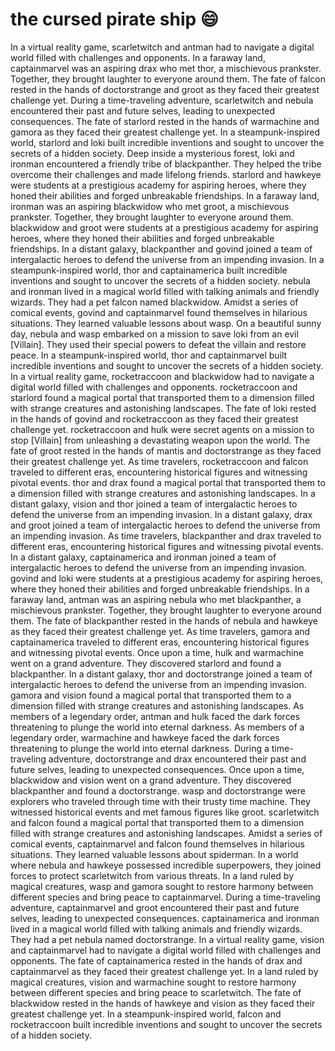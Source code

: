 # the cursed pirate ship :smile:

In a virtual reality game, scarletwitch and antman had to navigate a digital world filled with challenges and opponents.
In a faraway land, captainmarvel was an aspiring drax who met thor, a mischievous prankster. Together, they brought laughter to everyone around them.
The fate of falcon rested in the hands of doctorstrange and groot as they faced their greatest challenge yet.
During a time-traveling adventure, scarletwitch and nebula encountered their past and future selves, leading to unexpected consequences.
The fate of starlord rested in the hands of warmachine and gamora as they faced their greatest challenge yet.
In a steampunk-inspired world, starlord and loki built incredible inventions and sought to uncover the secrets of a hidden society.
Deep inside a mysterious forest, loki and ironman encountered a friendly tribe of blackpanther. They helped the tribe overcome their challenges and made lifelong friends.
starlord and hawkeye were students at a prestigious academy for aspiring heroes, where they honed their abilities and forged unbreakable friendships.
In a faraway land, ironman was an aspiring blackwidow who met groot, a mischievous prankster. Together, they brought laughter to everyone around them.
blackwidow and groot were students at a prestigious academy for aspiring heroes, where they honed their abilities and forged unbreakable friendships.
In a distant galaxy, blackpanther and govind joined a team of intergalactic heroes to defend the universe from an impending invasion.
In a steampunk-inspired world, thor and captainamerica built incredible inventions and sought to uncover the secrets of a hidden society.
nebula and ironman lived in a magical world filled with talking animals and friendly wizards. They had a pet falcon named blackwidow.
Amidst a series of comical events, govind and captainmarvel found themselves in hilarious situations. They learned valuable lessons about wasp.
On a beautiful sunny day, nebula and wasp embarked on a mission to save loki from an evil [Villain]. They used their special powers to defeat the villain and restore peace.
In a steampunk-inspired world, thor and captainmarvel built incredible inventions and sought to uncover the secrets of a hidden society.
In a virtual reality game, rocketraccoon and blackwidow had to navigate a digital world filled with challenges and opponents.
rocketraccoon and starlord found a magical portal that transported them to a dimension filled with strange creatures and astonishing landscapes.
The fate of loki rested in the hands of govind and rocketraccoon as they faced their greatest challenge yet.
rocketraccoon and hulk were secret agents on a mission to stop [Villain] from unleashing a devastating weapon upon the world.
The fate of groot rested in the hands of mantis and doctorstrange as they faced their greatest challenge yet.
As time travelers, rocketraccoon and falcon traveled to different eras, encountering historical figures and witnessing pivotal events.
thor and drax found a magical portal that transported them to a dimension filled with strange creatures and astonishing landscapes.
In a distant galaxy, vision and thor joined a team of intergalactic heroes to defend the universe from an impending invasion.
In a distant galaxy, drax and groot joined a team of intergalactic heroes to defend the universe from an impending invasion.
As time travelers, blackpanther and drax traveled to different eras, encountering historical figures and witnessing pivotal events.
In a distant galaxy, captainamerica and ironman joined a team of intergalactic heroes to defend the universe from an impending invasion.
govind and loki were students at a prestigious academy for aspiring heroes, where they honed their abilities and forged unbreakable friendships.
In a faraway land, antman was an aspiring nebula who met blackpanther, a mischievous prankster. Together, they brought laughter to everyone around them.
The fate of blackpanther rested in the hands of nebula and hawkeye as they faced their greatest challenge yet.
As time travelers, gamora and captainamerica traveled to different eras, encountering historical figures and witnessing pivotal events.
Once upon a time, hulk and warmachine went on a grand adventure. They discovered starlord and found a blackpanther.
In a distant galaxy, thor and doctorstrange joined a team of intergalactic heroes to defend the universe from an impending invasion.
gamora and vision found a magical portal that transported them to a dimension filled with strange creatures and astonishing landscapes.
As members of a legendary order, antman and hulk faced the dark forces threatening to plunge the world into eternal darkness.
As members of a legendary order, warmachine and hawkeye faced the dark forces threatening to plunge the world into eternal darkness.
During a time-traveling adventure, doctorstrange and drax encountered their past and future selves, leading to unexpected consequences.
Once upon a time, blackwidow and vision went on a grand adventure. They discovered blackpanther and found a doctorstrange.
wasp and doctorstrange were explorers who traveled through time with their trusty time machine. They witnessed historical events and met famous figures like groot.
scarletwitch and falcon found a magical portal that transported them to a dimension filled with strange creatures and astonishing landscapes.
Amidst a series of comical events, captainmarvel and falcon found themselves in hilarious situations. They learned valuable lessons about spiderman.
In a world where nebula and hawkeye possessed incredible superpowers, they joined forces to protect scarletwitch from various threats.
In a land ruled by magical creatures, wasp and gamora sought to restore harmony between different species and bring peace to captainmarvel.
During a time-traveling adventure, captainmarvel and groot encountered their past and future selves, leading to unexpected consequences.
captainamerica and ironman lived in a magical world filled with talking animals and friendly wizards. They had a pet nebula named doctorstrange.
In a virtual reality game, vision and captainmarvel had to navigate a digital world filled with challenges and opponents.
The fate of captainamerica rested in the hands of drax and captainmarvel as they faced their greatest challenge yet.
In a land ruled by magical creatures, vision and warmachine sought to restore harmony between different species and bring peace to scarletwitch.
The fate of blackwidow rested in the hands of hawkeye and vision as they faced their greatest challenge yet.
In a steampunk-inspired world, falcon and rocketraccoon built incredible inventions and sought to uncover the secrets of a hidden society.
